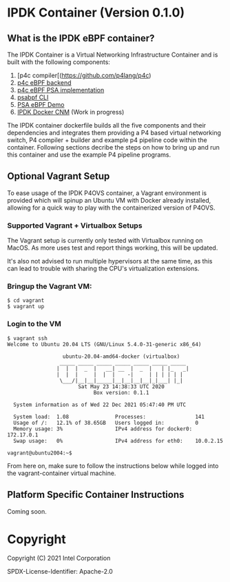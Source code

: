 # IPDK Container (Version 0.1.0)

## What is the IPDK eBPF container?
The IPDK Container is a Virtual Networking Infrastructure Container and is
built with the following components:

1. [p4c compiler[(https://github.com/p4lang/p4c)
2. [p4c eBPF backend](https://github.com/p4lang/p4c/tree/main/backends/ebpf)
3. [p4c eBPF PSA implementation](https://github.com/p4lang/p4c/tree/main/backends/ebpf/psa)
4. [psabpf CLI](https://github.com/P4-Research/psabpf)
5. [PSA eBPF Demo](https://github.com/P4-Research/psa-ebpf-demo)
6. [IPDK Docker CNM](https://github.com/mestery/ipdk-tap-plugin) (Work in progress)

The IPDK container dockerfile builds all the five components and their dependencies
and integrates them providing a P4 based virtual networking switch, P4
compiler + builder and example p4 pipeline code within the container. Following
sections decribe the steps on how to bring up and run this container and use
the example P4 pipeline programs.

## Optional Vagrant Setup

To ease usage of the IPDK P4OVS container, a Vagrant environment is provided
which will spinup an Ubuntu VM with Docker already installed, allowing for a
quick way to play with the containerized version of P4OVS.

### Supported Vagrant + Virtualbox Setups

The Vagrant setup is currently only tested with Virtualbox running on MacOS. As
more uses test and report things working, this will be updated.

It's also not advised to run multiple hypervisors at the same time, as this can lead
to trouble with sharing the CPU's virtualization extensions.

### Bringup the Vagrant VM:
```
$ cd vagrant
$ vagrant up
```

### Login to the VM
```
$ vagrant ssh
Welcome to Ubuntu 20.04 LTS (GNU/Linux 5.4.0-31-generic x86_64)

                  ubuntu-20.04-amd64-docker (virtualbox)
                 _____ _____ _____ _____ _____ _____ _____
                |  |  |  _  |   __| __  |  _  |   | |_   _|
                |  |  |     |  |  |    -|     | | | | | |
                 \___/|__|__|_____|__|__|__|__|_|___| |_|
                       Sat May 23 14:38:33 UTC 2020
                            Box version: 0.1.1

  System information as of Wed 22 Dec 2021 05:47:40 PM UTC

  System load:  1.08               Processes:                141
  Usage of /:   12.1% of 38.65GB   Users logged in:          0
  Memory usage: 3%                 IPv4 address for docker0: 172.17.0.1
  Swap usage:   0%                 IPv4 address for eth0:    10.0.2.15

vagrant@ubuntu2004:~$
```

From here on, make sure to follow the instructions below while logged into
the vagrant-container virtual machine.

## Platform Specific Container Instructions

Coming soon.

# Copyright

Copyright (C) 2021 Intel Corporation

SPDX-License-Identifier: Apache-2.0
